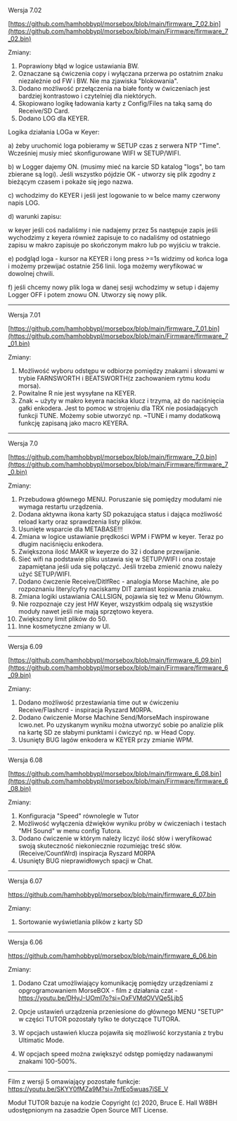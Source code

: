 Wersja 7.02

[https://github.com/hamhobbypl/morsebox/blob/main/firmware_7_02.bin](https://github.com/hamhobbypl/morsebox/blob/main/Firmware/firmware_7_02.bin)

Zmiany:
1. Poprawiony błąd w logice ustawiania BW.
2. Oznaczane są ćwiczenia copy i wyłączana przerwa po ostatnim znaku niezależnie od FW i BW. Nie ma zjawiska "blokowania".
3. Dodano możliwość przełączenia na białe fonty w ćwiczeniach jest bardziej kontrastowo i czytelniej dla niektórych.
4. Skopiowano logikę ładowania karty z Config/Files na taką samą do Receive/SD Card.
5. Dodano LOG dla KEYER.


Logika działania LOGa w Keyer:

a) żeby uruchomić loga pobieramy w SETUP czas z serwera NTP "Time". Wcześniej musiy mieć skonfigurowane WIFI w SETUP/WIFI.

b) w Logger dajemy ON. (musimy mieć na karcie SD katalog "logs", bo tam zbierane są logi).  Jeśli wszystko pójdzie OK -  utworzy się plik zgodny z bieżącym czasem i pokaże się jego nazwa.

c) wchodzimy do KEYER i jeśli jest logowanie to w belce mamy czerwony napis LOG.

d) warunki zapisu:

w keyer jeśli coś nadaliśmy i nie nadajemy przez 5s następuje zapis
jeśli wychodzimy z keyera również zapisuje to co nadaliśmy od ostatniego zapisu
w makro zapisuje po skończonym makro lub po wyjściu w trakcie.

e) podgląd loga - kursor na KEYER i long press >=1s
widzimy od końca loga i możemy przewijać ostatnie 256 linii.
loga możemy weryfikować w dowolnej chwili.

f) jeśli chcemy nowy plik loga w danej sesji wchodzimy w setup i dajemy Logger OFF i potem znowu ON. Utworzy się nowy plik. 




*******************************************************

Wersja 7.01

[https://github.com/hamhobbypl/morsebox/blob/main/firmware_7_01.bin](https://github.com/hamhobbypl/morsebox/blob/main/Firmware/firmware_7_01.bin)

Zmiany:
1. Możliwość wyboru odstępu w odbiorze pomiędzy znakami i słowami w trybie FARNSWORTH i BEATSWORTH(z zachowaniem rytmu kodu morsa).
2. Powitalne R nie jest wysyłane na KEYER.
3. Znak ~ użyty w makro keyera naciska klucz i trzyma, aż do naciśnięcia gałki enkodera. Jest to pomoc w strojeniu dla TRX nie posiadających funkcji TUNE.
Możemy sobie utworzyć np. ~TUNE i mamy dodatkową funkcję zapisaną jako macro KEYERA.


*******************************************************

Wersja 7.0

[https://github.com/hamhobbypl/morsebox/blob/main/firmware_7_0.bin](https://github.com/hamhobbypl/morsebox/blob/main/Firmware/firmware_7_0.bin)

Zmiany:
1. Przebudowa głównego MENU. Poruszanie się pomiędzy modułami nie wymaga restartu urządzenia.
2. Dodana aktywna ikona karty SD pokazująca status i dająca możliwość reload karty oraz sprawdzenia listy plików.
3. Usunięte wsparcie dla METABASE!!!
4. Zmiana w logice ustawianie prędkości WPM i FWPM w keyer. Teraz po długim naciśnięciu enkodera.
5. Zwiększona ilość MAKR w keyerze do 32 i dodane przewijanie.
6. Sieć wifi na podstawie pliku ustawia się w SETUP/WIFI i ona zostaje zapamiętana jeśli uda się połączyć. Jeśli trzeba zmienić znowu należy użyć SETUP/WIFI.
7. Dodano ćwczenie Receive/DitIfRec - analogia Morse Machine, ale po rozpoznaniu litery/cyfry naciskamy DIT zamiast kopiowania znaku.
8. Zmiana logiki ustawiania CALLSIGN, pojawia się też w Menu Głównym.
9. Nie rozpoznaje czy jest HW Keyer, wszystkim odpalą się wszystkie moduły nawet jeśli nie mają sprzętowo keyera.
10. Zwiększony limit plików do 50.
11. Inne kosmetyczne zmiany w UI.

*******************************************************

Wersja 6.09

[https://github.com/hamhobbypl/morsebox/blob/main/firmware_6_09.bin](https://github.com/hamhobbypl/morsebox/blob/main/Firmware/firmware_6_09.bin)

Zmiany:

1. Dodano możliwość przestawiania time out w ćwiczeniu Receive/Flashcrd - inspiracja Ryszard M0RPA.
2. Dodano ćwiczenie Morse Machine Send/MorseMach inspirowane lcwo.net. Po uzyskanym wyniku można utworzyć sobie po analizie plik na kartę SD ze słabymi punktami i ćwiczyć np. w Head Copy.
3. Usunięty BUG lagów enkodera w KEYER przy zmianie WPM.

*******************************************************

Wersja 6.08

[https://github.com/hamhobbypl/morsebox/blob/main/firmware_6_08.bin](https://github.com/hamhobbypl/morsebox/blob/main/Firmware/firmware_6_08.bin)


Zmiany:

1. Konfiguracja "Speed" równolegle w Tutor
2. Możliwość wyłączenia dźwięków wyniku próby w ćwiczeniach i testach "MH Sound" w menu config Tutora. 
3. Dodano ćwiczenie w którym należy liczyć ilość słów i weryfikować swoją skuteczność niekoniecznie rozumiejąc treść słów.
(Receive/CountWrd) inspiracja Ryszard M0RPA
4. Usunięty BUG nieprawidłowych spacji w Chat.



*******************************************************
Wersja 6.07

https://github.com/hamhobbypl/morsebox/blob/main/firmware_6_07.bin


Zmiany:

1. Sortowanie wyświetlania plików z karty SD


*******************************************************


Wersja 6.06


https://github.com/hamhobbypl/morsebox/blob/main/firmware_6_06.bin

Zmiany:

1. Dodano Czat umożliwiający komunikację pomiędzy urządzeniami z opgrogramowaniem MorseBOX - film z działania czat - https://youtu.be/DHyJ-UOmI7o?si=OxFVMdOVVQe5Ljb5

2. Opcje ustawień urządzenia przeniesione do głównego MENU "SETUP" w części TUTOR pozostały tylko te dotyczące TUTORA.

3. W opcjach ustawień klucza pojawiła się możliwość korzystania z trybu Ultimatic Mode.

4. W opcjach speed można zwiększyć odstęp pomiędzy nadawanymi znakami 100-500%. 

*******************************************************

Film z wersji 5 omawiający pozostałe funkcje: https://youtu.be/SKYY0fMZa9M?si=7nfEo5wuas7iSE_V




Moduł TUTOR bazuje na kodzie Copyright (c) 2020, Bruce E. Hall W8BH udostępnionym na zasadzie Open Source MIT License.
